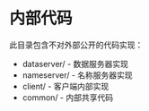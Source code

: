 # 内部代码

此目录包含不对外部公开的代码实现：
- dataserver/ - 数据服务器实现
- nameserver/ - 名称服务器实现
- client/ - 客户端内部实现
- common/ - 内部共享代码
